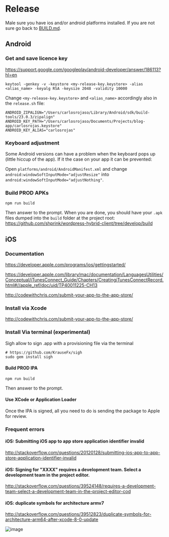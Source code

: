 # Release

Male sure you have ios and/or android platforms installed. If you are not sure go back to [BUILD.md](BUILD.md).

## Android

### Get and save licence key

<https://support.google.com/googleplay/android-developer/answer/186113?hl=en>

```
keytool -genkey -v -keystore <my-release-key.keystore> -alias <alias_name> -keyalg RSA -keysize 2048 -validity 10000
```

Change `<my-release-key.keystore>` and `<alias_name>` accordingly also in the `release.sh` file:

```
ANDROID_ZIPALIGN="/Users/carlosrojaso/Library/Android/sdk/build-tools/23.0.3/zipalign"
ANDROID_KEY_PATH="/Users/carlosrojaso/Documents/Projects/blog-app/carlosrojas.keystore"
ANDROID_KEY_ALIAS="carlosrojas"
```

### Keyboard adjustment

Some Android versions can have a problem when the keyboard pops up (little hiccup of the app). If it the case on your app it can be prevented:

Open ```platforms/android/AndroidManifest.xml``` and change ```android:windowSoftInputMode="adjustResize"``` into ```android:windowSoftInputMode="adjustNothing"```.

### Build PROD APKs

```
npm run build
```

Then answer to the prompt. When you are done, you should have your `.apk` files dumped into the `build` folder at the project root: https://github.com/shprink/wordpress-hybrid-client/tree/develop/build

## iOS

### Documentation

<https://developer.apple.com/programs/ios/gettingstarted/>

<https://developer.apple.com/library/mac/documentation/LanguagesUtilities/Conceptual/iTunesConnect_Guide/Chapters/CreatingiTunesConnectRecord.html#//apple_ref/doc/uid/TP40011225-CH13>

<http://codewithchris.com/submit-your-app-to-the-app-store/>

### Install via Xcode

<http://codewithchris.com/submit-your-app-to-the-app-store/>

### Install Via terminal (experimental)

Sigh allow to sign .app with a provisioning file via the terminal

```
# https://github.com/KrauseFx/sigh
sudo gem install sigh
```

#### Build PROD IPA

```
npm run build
```

Then answer to the prompt.

#### Use XCode or Application Loader

Once the IPA is signed, all you need to do is sending the package to Apple for review.

### Frequent errors

#### iOS: Submitting iOS app to app store application identifier invalid

<http://stackoverflow.com/questions/20120128/submitting-ios-app-to-app-store-application-identifier-invalid>

#### iOS: Signing for "XXXX" requires a development team. Select a development team in the project editor.

<http://stackoverflow.com/questions/39524148/requires-a-development-team-select-a-development-team-in-the-project-editor-cod>

#### iOS: duplicate symbols for architecture armv7

<http://stackoverflow.com/questions/39512823/duplicate-symbols-for-architecture-arm64-after-xcode-8-0-update>

![image](https://cloud.githubusercontent.com/assets/1388706/20237394/2d95e7de-a8d1-11e6-9e84-139808b559d2.png)